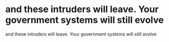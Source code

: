 # and these intruders will leave. Your government systems will still evolve

and these intruders will leave. Your government systems will still evolve